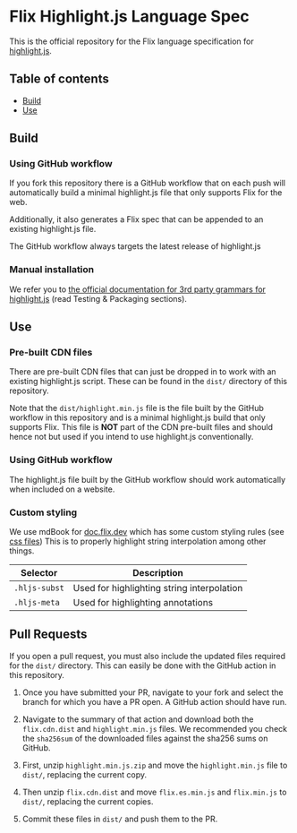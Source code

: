 # Flix Highlight.js Language Spec

This is the official repository for the Flix language specification
for [highlight.js](https://highlightjs.org/).

## Table of contents
- [Build](#Build)
- [Use](#Use)

## Build

### Using GitHub workflow

If you fork this repository there is a GitHub workflow
that on each push will automatically build a minimal
highlight.js file that only supports Flix for the web.

Additionally, it also generates a Flix spec that can be appended
to an existing highlight.js file.

The GitHub workflow always targets the latest release of
highlight.js

### Manual installation

We refer you to
[the official documentation for 3rd party grammars for highlight.js](https://GitHub.com/highlightjs/highlight.js/blob/main/extra/3RD_PARTY_QUICK_START.md#testing)
(read Testing & Packaging sections).

## Use

### Pre-built CDN files

There are pre-built CDN files that can just be dropped in to work with
an existing highlight.js script.
These can be found in the `dist/` directory of this repository.

Note that the `dist/highlight.min.js` file is the file
built by the GitHub workflow in this repository and is a minimal
highlight.js build that only supports Flix.
This file is **NOT** part of the CDN pre-built files and should
hence not but used if you intend to use highlight.js conventionally.

### Using GitHub workflow

The highlight.js file built by the GitHub workflow
should work automatically when included on a website.

### Custom styling

We use mdBook for [doc.flix.dev](https://doc.flix.dev/) which
has some custom styling rules (see [css files](https://github.com/flix/book/tree/master/theme))
This is to properly highlight string interpolation among
other things.

| Selector      | Description                                |
|---------------|--------------------------------------------|
| `.hljs-subst` | Used for highlighting string interpolation |
| `.hljs-meta`  | Used for highlighting annotations          |

## Pull Requests

If you open a pull request, you must also include the updated files required for the `dist/`
directory.
This can easily be done with the GitHub action in this repository.

1. Once you have submitted your PR, navigate to your fork and select the branch for which you
have a PR open.
A GitHub action should have run.

2. Navigate to the summary of that action and download both the `flix.cdn.dist` and
`highlight.min.js` files.
We recommended you check the `sha256sum` of the downloaded files against the sha256 sums on GitHub.

3. First, unzip `highlight.min.js.zip` and move the `highlight.min.js` file to `dist/`, replacing
the current copy.

4. Then unzip `flix.cdn.dist` and move `flix.es.min.js` and `flix.min.js` to `dist/`, replacing
the current copies.

5. Commit these files in `dist/` and push them to the PR.
